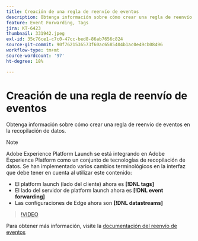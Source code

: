 ```yaml
---
title: Creación de una regla de reenvío de eventos
description: Obtenga información sobre cómo crear una regla de reenvío de eventos en la recopilación de datos.
feature: Event Forwarding, Tags
jira: KT-6423
thumbnail: 331942.jpeg
exl-id: 35c76ce1-c7c0-47cc-bed8-86ab7656c824
source-git-commit: 90f7621536573f60ac6585404b1ac0e49cb08496
workflow-type: tm+mt
source-wordcount: '97'
ht-degree: 18%

---
```


# Creación de una regla de reenvío de eventos

Obtenga información sobre cómo crear una regla de reenvío de eventos en la recopilación de datos.

>[!NOTE]
>
>Adobe Experience Platform Launch se está integrando en Adobe Experience Platform como un conjunto de tecnologías de recopilación de datos. Se han implementado varios cambios terminológicos en la interfaz que debe tener en cuenta al utilizar este contenido:
>
> * El platform launch (lado del cliente) ahora es **[!DNL tags]**
> * El lado del servidor de platform launch ahora es **[!DNL event forwarding]**
> * Las configuraciones de Edge ahora son **[!DNL datastreams]**

>[!VIDEO](https://video.tv.adobe.com/v/331942?quality=12&learn=on)

Para obtener más información, visite la [documentación del reenvío de eventos](https://experienceleague.adobe.com/docs/experience-platform/tags/event-forwarding/overview.html)